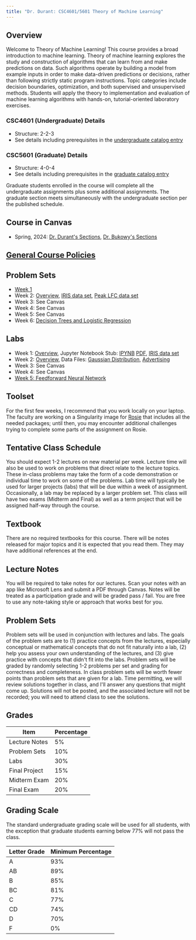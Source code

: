 ```yaml
---
title: "Dr. Durant: CSC4601/5601 Theory of Machine Learning"
---
```


## Overview

Welcome to Theory of Machine Learning! This course provides a broad introduction to
machine learning. Theory of machine learning explores the study and construction of algorithms
that can learn from and make predictions on data. Such algorithms operate by building a model
from example inputs in order to make data-driven predictions or decisions, rather than following
strictly static program instructions. Topic categories include decision boundaries, optimization,
and both supervised and unsupervised methods. Students will apply the theory to
implementation and evaluation of machine learning algorithms with hands-on, tutorial-oriented
laboratory exercises.

### CSC4601 (Undergraduate) Details
* Structure: 2-2-3
* See details including prerequisites in the [undergraduate catalog entry](https://catalog.msoe.edu/preview_course.php?catoid=35&coid=40224)

### CSC5601 (Graduate) Details
* Structure: 4-0-4
* See details including prerequisites in the [graduate catalog entry](https://catalog.msoe.edu/preview_course.php?catoid=36&coid=41215&print)

Graduate students enrolled in the course will complete all the undergraduate assignments plus some additional assignments. The graduate section meets simultaneously with the undergraduate section per the published schedule.

## Course in Canvas
* Spring, 2024: [Dr. Durant's Sections](https://msoe.instructure.com/courses/18316), [Dr. Bukowy's Sections](https://msoe.instructure.com/courses/18360)

## [General Course Policies](../policies.html)

## Problem Sets
* [Week 1](ps/week01.pdf)
* Week 2: [Overview](ps/week02.pdf), [IRIS data set](lab/01/IRIS.csv), [Peak LFC data set](ps/peak_lfc.csv)
* Week 3: See Canvas
* Week 4: See Canvas
* Week 5: See Canvas
* Week 6: [Decision Trees and Logistic Regression](ps/06/)

## Labs
* Week 1: [Overview](lab/01/lab01.pdf), Jupyter Notebook Stub: [IPYNB](lab/01/username_lab01_stub.ipynb) [PDF](lab/01/username_lab01_stub.pdf), [IRIS data set](lab/01/IRIS.csv)
* Week 2: [Overview](lab/02/lab02.pdf), Data Files: [Gaussian Distribution](lab/02/gaussdist.csv), [Advertising](lab/02/advertising.csv)
* Week 3: See Canvas
* Week 4: See Canvas
* [Week 5: Feedforward Neural Network](lab/05/)

## Toolset

For the first few weeks, I recommend that you work locally on your laptop. The faculty are working on a Singularity image for [Rosie](https://docs.hpc.msoe.edu/) that includes all the needed packages; until then, you may encounter additional challenges trying to complete some parts of the assignment on Rosie.

## Tentative Class Schedule
You should expect 1-2 lectures on new material per week. Lecture time will also be used to work
on problems that direct relate to the lecture topics. These in-class problems may take the form of
a code demonstration or individual time to work on some of the problems. Lab time will
typically be used for larger projects (labs) that will be due within a week of assignment.
Occasionally, a lab may be replaced by a larger problem set. This class will have two exams
(Midterm and Final) as well as a term project that will be assigned half-way through the course.

## Textbook
There are no required textbooks for this course.
There will be notes released for major topics and it is expected that you read them. They may
have additional references at the end.

## Lecture Notes
You will be required to take notes for our lectures. Scan your notes with an app like Microsoft
Lens and submit a PDF through Canvas. Notes will be treated as a participation grade and will be
graded pass / fail. You are free to use any note-taking style or approach that works best for you.

## Problem Sets
Problem sets will be used in conjunction with lectures and labs. The goals of the problem sets are
to (1) practice concepts from the lectures, especially conceptual or mathematical concepts that do
not fit naturally into a lab, (2) help you assess your own understanding of the lectures, and (3)
give practice with concepts that didn't fit into the labs. Problem sets will be graded by randomly
selecting 1-2 problems per set and grading for correctness and completeness. In class problem
sets will be worth fewer points than problem sets that are given for a lab. Time permitting, we
will review solutions together in class, and I'll answer any questions that might come up.
Solutions will not be posted, and the associated lecture will not be recorded; you will need to
attend class to see the solutions.

## Grades

Item | Percentage
--- | ---
Lecture Notes | 5%
Problem Sets | 10%
Labs | 30%
Final Project | 15%
Midterm Exam | 20%
Final Exam | 20%

## Grading Scale

The standard undergraduate grading scale will be used for all students, with the exception that graduate students earning below 77% will not pass the class.

Letter Grade | Minimum Percentage
--- | ---
A | 93%
AB | 89%
B | 85%
BC | 81%
C | 77%
CD | 74%
D | 70%
F | 0%
